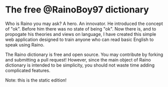 The free @RainoBoy97 dictionary
================
Who is Raino you may ask? A hero. An innovator. He introduced the concept of "ok". Before him there was no state of being "ok". Now there is, and to propogate his theories and views on language, I have created this simple web application designed to train anyone who can read basic English to speak using Raino.

The Raino dictionary is free and open source. You may contribute by forking and submitting a pull request! However, since the main object of Raino dictionary is intended to be simplicity, you should not waste time adding complicated features.

Note: this is the static edition! 
